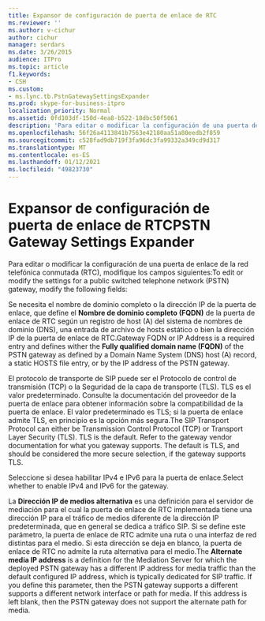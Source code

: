 ```yaml
---
title: Expansor de configuración de puerta de enlace de RTC
ms.reviewer: ''
ms.author: v-cichur
author: cichur
manager: serdars
ms.date: 3/26/2015
audience: ITPro
ms.topic: article
f1.keywords:
- CSH
ms.custom:
- ms.lync.tb.PstnGatewaySettingsExpander
ms.prod: skype-for-business-itpro
localization_priority: Normal
ms.assetid: 0fd103df-150d-4ea8-b522-18dbc50f5061
description: 'Para editar o modificar la configuración de una puerta de enlace de la red telefónica conmutada (RTC), modifique los campos siguientes:'
ms.openlocfilehash: 56f26a4113841b7563e42180aa51a80eedb2f859
ms.sourcegitcommit: c528fad9db719f3fa96dc3fa99332a349cd9d317
ms.translationtype: MT
ms.contentlocale: es-ES
ms.lasthandoff: 01/12/2021
ms.locfileid: "49823730"
---
```

# <a name="pstn-gateway-settings-expander"></a><span data-ttu-id="906b9-103">Expansor de configuración de puerta de enlace de RTC</span><span class="sxs-lookup"><span data-stu-id="906b9-103">PSTN Gateway Settings Expander</span></span>
 
<span data-ttu-id="906b9-104">Para editar o modificar la configuración de una puerta de enlace de la red telefónica conmutada (RTC), modifique los campos siguientes:</span><span class="sxs-lookup"><span data-stu-id="906b9-104">To edit or modify the settings for a public switched telephone network (PSTN) gateway, modify the following fields:</span></span>
  
<span data-ttu-id="906b9-105">Se necesita el nombre de dominio completo o la dirección IP de la puerta de enlace, que define el **Nombre de dominio completo (FQDN)** de la puerta de enlace de RTC según un registro de host (A) del sistema de nombres de dominio (DNS), una entrada de archivo de hosts estático o bien la dirección IP de la puerta de enlace de RTC.</span><span class="sxs-lookup"><span data-stu-id="906b9-105">Gateway FQDN or IP Address is a required entry and defines wither the **Fully qualified domain name (FQDN)** of the PSTN gateway as defined by a Domain Name System (DNS) host (A) record, a static HOSTS file entry, or by the IP address of the PSTN gateway.</span></span>
  
<span data-ttu-id="906b9-p101">El protocolo de transporte de SIP puede ser el Protocolo de control de transmisión (TCP) o la Seguridad de la capa de transporte (TLS). TLS es el valor predeterminado. Consulte la documentación del proveedor de la puerta de enlace para obtener información sobre la compatibilidad de la puerta de enlace. El valor predeterminado es TLS; si la puerta de enlace admite TLS, en principio es la opción más segura.</span><span class="sxs-lookup"><span data-stu-id="906b9-p101">The SIP Transport Protocol can either be Transmission Control Protocol (TCP) or Transport Layer Security (TLS). TLS is the default. Refer to the gateway vendor documentation for what you gateway supports. The default is TLS, and should be considered the more secure selection, if the gateway supports TLS.</span></span>
  
<span data-ttu-id="906b9-110">Seleccione si desea habilitar IPv4 e IPv6 para la puerta de enlace.</span><span class="sxs-lookup"><span data-stu-id="906b9-110">Select whether to enable IPv4 and IPv6 for the gateway.</span></span>
  
<span data-ttu-id="906b9-p102">La **Dirección IP de medios alternativa** es una definición para el servidor de mediación para el cual la puerta de enlace de RTC implementada tiene una dirección IP para el tráfico de medios diferente de la dirección IP predeterminada, que en general se dedica a tráfico SIP. Si se define este parámetro, la puerta de enlace de RTC admite una ruta o una interfaz de red distintas para el medio. Si esta dirección se deja en blanco, la puerta de enlace de RTC no admite la ruta alternativa para el medio.</span><span class="sxs-lookup"><span data-stu-id="906b9-p102">The **Alternate media IP address** is a definition for the Mediation Server for which the deployed PSTN gateway has a different IP address for media traffic than the default configured IP address, which is typically dedicated for SIP traffic. If you define this parameter, then the PSTN gateway supports a different supports a different network interface or path for media. If this address is left blank, then the PSTN gateway does not support the alternate path for media.</span></span>
  

